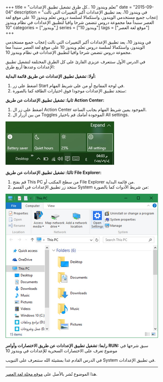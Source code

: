 +++
title = "تعلم ويندوز 10 ..كل طرق تشغيل تطبيق الإعدادات"
date = "2015-09-04"
description = "في ويندوز 10، يعد تطبيق الإعدادات أكبر التغييرات التي نالت إعجاب جميع مستخدمي الويندوز، واستكمالا لسلسة دروس تعلم ويندوز 10 على موقع لغة العصر سنبدأ معا مجموعة دروس تتضمن شرحا وافيا لتطبيق الإعدادات في نظام ويندوز 10"
categories = ["ويندوز",]
series = ["ويندوز 10"]
tags = ["موقع لغة العصر"]
+++

في ويندوز 10، يعد تطبيق اﻹعدادات أكبر التغييرات التي نالت إعجاب جميع مستخدمي الويندوز، واستكمالا لسلسة دروس تعلم ويندوز 10 على موقع لغة العصر سنبدأ معا مجموعة دروس تتضمن شرحا وافيا لتطبيق اﻹعدادات في نظام ويندوز 10.

في الدرس الأول ستتعرف عزيزي القارئ على كل الطرق المختلفة لتشغيل تطبيق اﻹعدادات وعددها أربع طرق:

**أولا: تشغيل تطبيق اﻹعدادات عن طريق قائمة البداية:**

1. اضغط على زر Start في لوحة المفاتيح أو من على شريط المهام.
2. ستجد تطبيق اﻹعدادات موجودا فوق اختيارات الطاقة كما بالصورة:

**ثانيا: تشغيل تطبيق اﻹعدادات عن طريق** **Action Center:**

1. اضغط على زر ال Action Center الموجود يمين شريط المهام بجانب الساعة.
2. من بين أزرار ال Toggles الموجودة أمامك قم باختيار All settings.

![2](images/2015-635769822131360049-136.jpg)

**ثالثا: تشغيل تطبيق اﻹعدادات عن طريق** **File Explorer:**

1. قم بفتح This PC من سطح المكتب أو File Explorer من قائمة البداية.
2. ستجد زر تطبيق اﻹعدادات في القسم System من شريط الأدوات كما بالصورة:

![3](images/2015-635769822353234822-323.jpg)

**رابعا: تشغيل تطبيق اﻹعدادات عن طريق الاختصارات وأوامر** **RUN:**
سبق شرحها في موضوع تعرف على الاختصارات السحرية للإعدادات في ويندوز 10

في الدرس القادم غدا بمشيئة الله ستنعرف على التبويب System في تطبيق اﻹعدادات.

---

هذا الموضوع نٌشر باﻷصل على [موقع مجلة لغة العصر](http://aitmag.ahram.org.eg/News/24313/%D8%AF%D8%B1%D9%88%D8%B3/%D8%B4%D8%B1%D8%AD-%D9%88%D8%AA%D8%B9%D9%84%D9%8A%D9%85/%D8%AA%D8%B9%D9%84%D9%85-%D9%88%D9%8A%D9%86%D8%AF%D9%88%D8%B2--%D9%83%D9%84-%D8%B7%D8%B1%D9%82-%D8%AA%D8%B4%D8%BA%D9%8A%D9%84-%D8%AA%D8%B7%D8%A8%D9%8A%D9%82-%D8%A7%D9%84%D8%A5%D8%B9%D8%AF%D8%A7%D8%AF%D8%A7%D8%AA.aspx).
